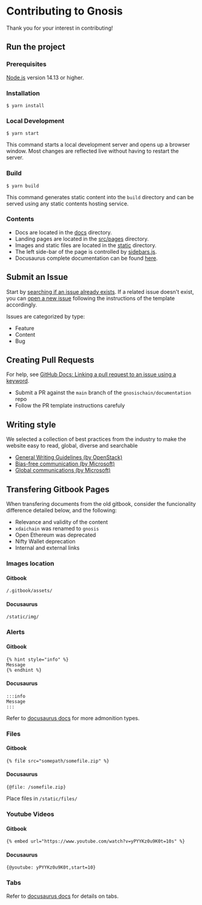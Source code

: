 # Contributing to Gnosis
Thank you for your interest in contributing!

## Run the project

### Prerequisites

[Node.js](https://nodejs.org/en/download/) version 14.13 or higher.  

### Installation

```
$ yarn install
```

### Local Development

```
$ yarn start
```

This command starts a local development server and opens up a browser window. Most changes are reflected live without having to restart the server.

### Build

```
$ yarn build
```

This command generates static content into the `build` directory and can be served using any static contents hosting service.

### Contents
* Docs are located in the [docs](docs) directory.
* Landing pages are located in the [src/pages](src/pages) directory.
* Images and static files are located in the [static](static) directory.
* The left side-bar of the page is controlled by [sidebars.js](sidebars.js).
* Docusaurus complete documentation can be found [here](https://docusaurus.io/docs).

## Submit an Issue

Start by [searching if an issue already exists](https://docs.github.com/en/github/searching-for-information-on-github/searching-on-github/searching-issues-and-pull-requests#search-by-the-title-body-or-comments). 
If a related issue doesn't exist, you can [open a new issue](https://github.com/gnosischain/documentation/issues/new/choose) following the instructions of the template accordingly.

Issues are categorized by type:

- Feature
- Content
- Bug

## Creating Pull Requests

For help, see [GitHub Docs: Linking a pull request to an issue using a keyword](https://docs.github.com/en/free-pro-team@latest/github/managing-your-work-on-github/linking-a-pull-request-to-an-issue#linking-a-pull-request-to-an-issue-using-a-keyword).

- Submit a PR against the `main` branch of the `gnosischain/documentation` repo
- Follow the PR template instructions carefuly

## Writing style

We selected a collection of best practices from the industry to make the website easy to read, global, diverse and searchable

- [General Writing Guidelines (by OpenStack)](https://docs.openstack.org/doc-contrib-guide/writing-style/general-writing-guidelines.html)
- [Bias-free communication (by Microsoft)](https://docs.microsoft.com/en-us/style-guide/bias-free-communication)
- [Global communications (by Microsoft)](https://docs.microsoft.com/en-us/style-guide/global-communications/)

## Transfering Gitbook Pages

When transfering documents from the old gitbook, consider the funcionality difference detailed below, and the following:

- Relevance and validity of the content
- ```xdaichain``` was renamed to ```gnosis```
- Open Ethereum was deprecated
- Nifty Wallet deprecation
- Internal and external links

### Images location

#### Gitbook

```
/.gitbook/assets/
```

#### Docusaurus

```
/static/img/
```

### Alerts

#### Gitbook

```
{% hint style="info" %}
Message
{% endhint %}
```

#### Docusaurus

```
:::info
Message
:::
```
Refer to [docusaurus docs](https://docusaurus.io/docs/next/markdown-features/admonitions) for more admonition types.

### Files

#### Gitbook

```
{% file src="somepath/somefile.zip" %}
```

#### Docusaurus

```
{@file: /somefile.zip}
```
Place files in ```/static/files/```

### Youtube Videos

#### Gitbook

```
{% embed url="https://www.youtube.com/watch?v=yPYYKz0u9K0t=10s" %}
```

#### Docusaurus

```
{@youtube: yPYYKz0u9K0t,start=10}
```

### Tabs

Refer to [docusaurus docs](https://docusaurus.io/docs/next/markdown-features/tabs) for details on tabs.